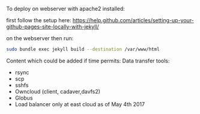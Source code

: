 To deploy on webserver with apache2 installed:

first follow the setup here:
https://help.github.com/articles/setting-up-your-github-pages-site-locally-with-jekyll/

on the webserver then run:

```bash
sudo bundle exec jekyll build --destination /var/www/html
```

Content which could be added if time permits:
Data transfer tools:
* rsync
* scp
* sshfs
* Owncloud (client, cadaver,davfs2)
* Globus
* Load balancer only at east cloud as of May 4th 2017


